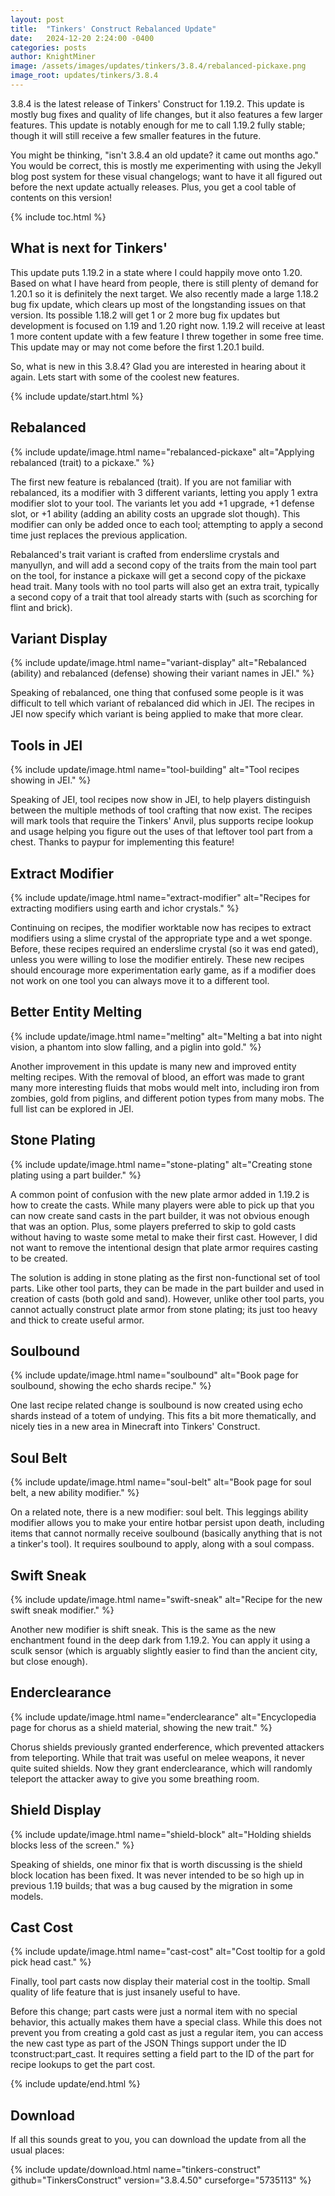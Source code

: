 ```yaml
---
layout: post
title:  "Tinkers' Construct Rebalanced Update"
date:   2024-12-20 2:24:00 -0400
categories: posts
author: KnightMiner
image: /assets/images/updates/tinkers/3.8.4/rebalanced-pickaxe.png
image_root: updates/tinkers/3.8.4
---
```


3.8.4 is the latest release of Tinkers' Construct for 1.19.2. This update is mostly bug fixes and quality of life changes, but it also features a few larger features. This update is notably enough for me to call 1.19.2 fully stable; though it will still receive a few smaller features in the future.

You might be thinking, "isn't 3.8.4 an old update? it came out months ago." You would be correct, this is mostly me experimenting with using the Jekyll blog post system for these visual changelogs; want to have it all figured out before the next update actually releases. Plus, you get a cool table of contents on this version!

{% include toc.html %}

## What is next for Tinkers'

This update puts 1.19.2 in a state where I could happily move onto 1.20. Based on what I have heard from people, there is still plenty of demand for 1.20.1 so it is definitely the next target. We also recently made a large 1.18.2 bug fix update, which clears up most of the longstanding issues on that version. Its possible 1.18.2 will get 1 or 2 more bug fix updates but development is focused on 1.19 and 1.20 right now. 1.19.2 will receive at least 1 more content update with a few feature I threw together in some free time. This update may or may not come before the first 1.20.1 build.

So, what is new in this 3.8.4? Glad you are interested in hearing about it again. Lets start with some of the coolest new features.

{% include update/start.html %}

## Rebalanced

{% include update/image.html name="rebalanced-pickaxe" alt="Applying rebalanced (trait) to a pickaxe." %}

The first new feature is rebalanced (trait). If you are not familiar with rebalanced, its a modifier with 3 different variants, letting you apply 1 extra modifier slot to your tool. The variants let you add +1 upgrade, +1 defense slot, or +1 ability (adding an ability costs an upgrade slot though). This modifier can only be added once to each tool; attempting to apply a second time just replaces the previous application.

Rebalanced's trait variant is crafted from enderslime crystals and manyullyn, and will add a second copy of the traits from the main tool part on the tool, for instance a pickaxe will get a second copy of the pickaxe head trait. Many tools with no tool parts will also get an extra trait, typically a second copy of a trait that tool already starts with (such as scorching for flint and brick).

## Variant Display

{% include update/image.html name="variant-display" alt="Rebalanced (ability) and rebalanced (defense) showing their variant names in JEI." %}

Speaking of rebalanced, one thing that confused some people is it was difficult to tell which variant of rebalanced did which in JEI. The recipes in JEI now specify which variant is being applied to make that more clear.

## Tools in JEI

{% include update/image.html name="tool-building" alt="Tool recipes showing in JEI." %}

Speaking of JEI, tool recipes now show in JEI, to help players distinguish between the multiple methods of tool crafting that now exist. The recipes will mark tools that require the Tinkers' Anvil, plus supports recipe lookup and usage helping you figure out the uses of that leftover tool part from a chest.
Thanks to paypur for implementing this feature!

## Extract Modifier

{% include update/image.html name="extract-modifier" alt="Recipes for extracting modifiers using earth and ichor crystals." %}

Continuing on recipes, the modifier worktable now has recipes to extract modifiers using a slime crystal of the appropriate type and a wet sponge. Before, these recipes required an enderslime crystal (so it was end gated), unless you were willing to lose the modifier entirely. These new recipes should encourage more experimentation early game, as if a modifier does not work on one tool you can always move it to a different tool.

## Better Entity Melting

{% include update/image.html name="melting" alt="Melting a bat into night vision, a phantom into slow falling, and a piglin into gold." %}

Another improvement in this update is many new and improved entity melting recipes. With the removal of blood, an effort was made to grant many more interesting fluids that mobs would melt into, including iron from zombies, gold from piglins, and different potion types from many mobs. The full list can be explored in JEI.

## Stone Plating

{% include update/image.html name="stone-plating" alt="Creating stone plating using a part builder." %}

A common point of confusion with the new plate armor added in 1.19.2 is how to create the casts. While many players were able to pick up that you can now create sand casts in the part builder, it was not obvious enough that was an option. Plus, some players preferred to skip to gold casts without having to waste some metal to make their first cast. However, I did not want to remove the intentional design that plate armor requires casting to be created.

The solution is adding in stone plating as the first non-functional set of tool parts. Like other tool parts, they can be made in the part builder and used in creation of casts (both gold and sand). However, unlike other tool parts, you cannot actually construct plate armor from stone plating; its just too heavy and thick to create useful armor.

## Soulbound

{% include update/image.html name="soulbound" alt="Book page for soulbound, showing the echo shards recipe." %}

One last recipe related change is soulbound is now created using echo shards instead of a totem of undying. This fits a bit more thematically, and nicely ties in a new area in Minecraft into Tinkers' Construct.

## Soul Belt

{% include update/image.html name="soul-belt" alt="Book page for soul belt, a new ability modifier." %}

On a related note, there is a new modifier: soul belt. This leggings ability modifier allows you to make your entire hotbar persist upon death, including items that cannot normally receive soulbound (basically anything that is not a tinker's tool). It requires soulbound to apply, along with a soul compass.

## Swift Sneak

{% include update/image.html name="swift-sneak" alt="Recipe for the new swift sneak modifier." %}

Another new modifier is shift sneak. This is the same as the new enchantment found in the deep dark from 1.19.2. You can apply it using a sculk sensor (which is arguably slightly easier to find than the ancient city, but close enough).

## Enderclearance

{% include update/image.html name="enderclearance" alt="Encyclopedia page for chorus as a shield material, showing the new trait." %}

Chorus shields previously granted enderference, which prevented attackers from teleporting. While that trait was useful on melee weapons, it never quite suited shields. Now they grant enderclearance, which will randomly teleport the attacker away to give you some breathing room.

## Shield Display

{% include update/image.html name="shield-block" alt="Holding shields blocks less of the screen." %}

Speaking of shields, one minor fix that is worth discussing is the shield block location has been fixed. It was never intended to be so high up in previous 1.19 builds; that was a bug caused by the migration in some models.

## Cast Cost

{% include update/image.html name="cast-cost" alt="Cost tooltip for a gold pick head cast." %}

Finally, tool part casts now display their material cost in the tooltip. Small quality of life feature that is just insanely useful to have.

Before this change; part casts were just a normal item with no special behavior, this actually makes them have a special class. While this does not prevent you from creating a gold cast as just a regular item, you can access the new cast type as part of the JSON Things support under the ID tconstruct:part_cast. It requires setting a field part to the ID of the part for recipe lookups to get the part cost.

{% include update/end.html %}

## Download

If all this sounds great to you, you can download the update from all the usual places:

{% include update/download.html name="tinkers-construct" github="TinkersConstruct" version="3.8.4.50" curseforge="5735113" %}